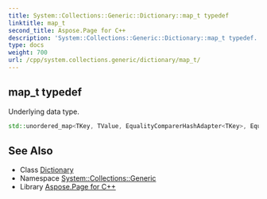 ```yaml
---
title: System::Collections::Generic::Dictionary::map_t typedef
linktitle: map_t
second_title: Aspose.Page for C++
description: 'System::Collections::Generic::Dictionary::map_t typedef. Underlying data type in C++.'
type: docs
weight: 700
url: /cpp/system.collections.generic/dictionary/map_t/
---
```

## map_t typedef


Underlying data type.

```cpp
std::unordered_map<TKey, TValue, EqualityComparerHashAdapter<TKey>, EqualityComparerAdapter<TKey>, ASPOSE_MAP_ALLOCATOR_TYPE(TKey, TValue)> System::Collections::Generic::Dictionary< TKey, TValue >::map_t
```

## See Also

* Class [Dictionary](../)
* Namespace [System::Collections::Generic](../../)
* Library [Aspose.Page for C++](../../../)

